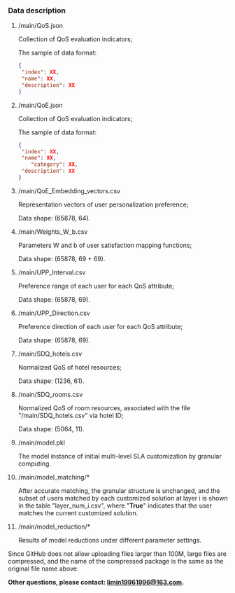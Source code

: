 ###  Data description

1. /main/QoS.json 

   Collection of QoS evaluation indicators;

   The sample of data format:

   ```json
   {
   	"index": XX,
   	"name": XX,
   	"description": XX
   }
   ```

2. /main/QoE.json

   Collection of QoS evaluation indicators;

   The sample of data format:

   ```json
   {
   	"index": XX,
   	"name": XX,
       "category": XX,
   	"description": XX
   }
   ```

3. /main/QoE_Embedding_vectors.csv

   Representation vectors of user personalization preference;

   Data shape: (65878, 64).

4. /main/Weights_W_b.csv

   Parameters W and b of user satisfaction mapping functions;

   Data shape: (65878, 69 + 69).

5. /main/UPP_Interval.csv

   Preference range of each user for each QoS attribute;

   Data shape: (65878, 69).

6. /main/UPP_Direction.csv

   Preference direction of each user for each QoS attribute;

   Data shape: (65878, 69).

7. /main/SDQ_hotels.csv

   Normalized QoS of hotel resources;

   Data shape: (1236, 61).

8. /main/SDQ_rooms.csv

   Normalized QoS of room resources, associated with the file "/main/SDQ_hotels.csv" via hotel ID;

   Data shape: (5064, 11).

9. /main/model.pkl

   The model instance of initial multi-level SLA customization by granular computing.

10. /main/model_matching/*

    After accurate matching, the granular structure is unchanged, and the subset of users matched by each customized solution at layer i is shown in the table "layer_num_i.csv", where "**True**" indicates that the user matches the current customized solution. 

11. /main/model_reduction/*

    Results of model reductions under different parameter settings.



Since GitHub does not allow uploading files larger than 100M, large files are compressed, and the name of the compressed package is the same as the original file name above.

**Other questions, please contact: limin19961996@163.com.**